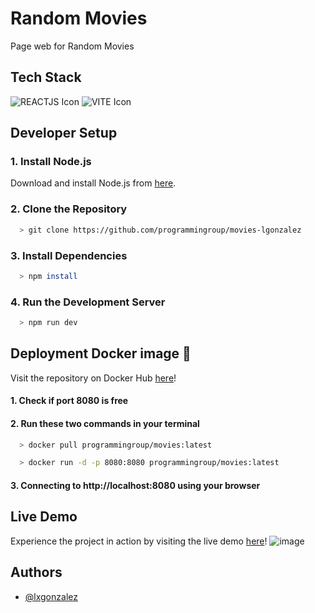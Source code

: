 # Random Movies

Page web for Random Movies

## Tech Stack

![REACTJS Icon](https://img.icons8.com/?size=48&id=wPohyHO_qO1a&format=png&color=000000)
![VITE Icon](https://img.icons8.com/?size=48&id=dJjTWMogzFzg&format=png&color=000000)

## Developer Setup
### 1. Install Node.js
Download and install Node.js from [here](https://nodejs.org/en/download/package-manager).

### 2. Clone the Repository
```bash
  > git clone https://github.com/programmingroup/movies-lgonzalez
```
### 3. Install Dependencies
```bash
  > npm install
```

### 4. Run the Development Server
```bash
  > npm run dev
```

## Deployment Docker image 🐳
Visit the repository on Docker Hub [here](https://hub.docker.com/r/programmingroup/movies/tags)!
#### 1. Check if port 8080 is free
#### 2. Run these two commands in your terminal 
```bash
  > docker pull programmingroup/movies:latest

  > docker run -d -p 8080:8080 programmingroup/movies:latest
```
#### 3. Connecting to http://localhost:8080 using your browser

## Live Demo
Experience the project in action by visiting the live demo [here](https://movies-lgonzalez-production.up.railway.app)!
![image](https://github.com/user-attachments/assets/e827ff8e-282d-445e-b39a-c0783d32618f)

## Authors

- [@lxgonzalez](https://github.com/lxgonzalez)
